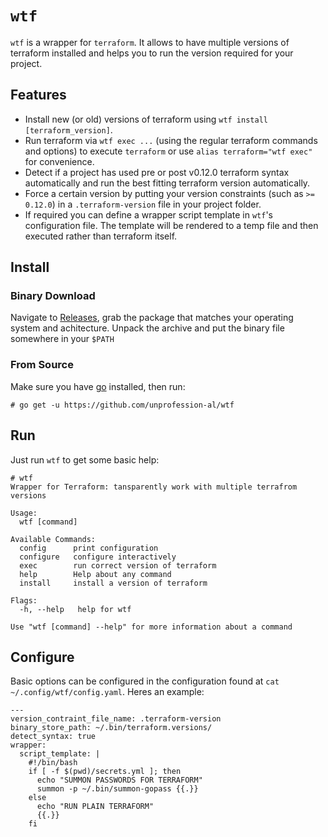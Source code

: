 # `wtf`

`wtf` is a wrapper for `terraform`. It allows to have multiple versions of terraform installed
and helps you to run the version required for your project.

## Features

* Install new (or old) versions of terraform using `wtf install [terraform_version]`.
* Run terraform via `wtf exec ...` (using the regular terraform commands and options) to execute 
`terraform` or use `alias terraform="wtf exec"` for convenience.
* Detect if a project has used pre or post v0.12.0 terraform syntax automatically and run the best 
fitting terraform version automatically.
* Force a certain version by putting your version constraints (such as `>= 0.12.0`) in a 
`.terraform-version` file in your project folder.
* If required you can define a wrapper script template in `wtf`'s configuration file. The template
will be rendered to a temp file and then executed rather than terraform itself.

## Install

### Binary Download

Navigate to [Releases](https://github.com/unprofession-al/wtf/releases), grab
the package that matches your operating system and achitecture. Unpack the archive
and put the binary file somewhere in your `$PATH`

### From Source

Make sure you have [go](https://golang.org/doc/install) installed, then run: 

```
# go get -u https://github.com/unprofession-al/wtf
```

## Run

Just run `wtf` to get some basic help:

```
# wtf 
Wrapper for Terraform: tansparently work with multiple terrafrom versions

Usage:
  wtf [command]

Available Commands:
  config      print configuration
  configure   configure interactively
  exec        run correct version of terraform
  help        Help about any command
  install     install a version of terraform

Flags:
  -h, --help   help for wtf

Use "wtf [command] --help" for more information about a command
```

## Configure

Basic options can be configured in the configuration found at `cat ~/.config/wtf/config.yaml`.
Heres an example:

```
---
version_contraint_file_name: .terraform-version
binary_store_path: ~/.bin/terraform.versions/
detect_syntax: true
wrapper:
  script_template: |
    #!/bin/bash
    if [ -f $(pwd)/secrets.yml ]; then
      echo "SUMMON PASSWORDS FOR TERRAFORM"
      summon -p ~/.bin/summon-gopass {{.}}
    else
      echo "RUN PLAIN TERRAFORM"
      {{.}}
    fi
```
